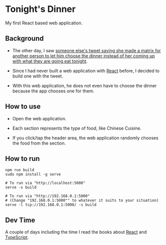 # Tonight's Dinner

My first React based web application.

## Background

- The other day, I saw [someone else's tweet saying she made a matrix for another person to let him choose the dinner instead of her coming up with what they are going eat tonight](https://twitter.com/yuyutamto/status/1439463611861135366).

- Since I had never built a web application with [React](https://reactjs.org/) before, I decided to build one with the tweet.

- With this web application, he does not even have to choose the dinner because the app chooses one for them.

## How to use

- Open the web application.

- Each section represents the type of food, like Chinese Cuisine.

- If you click/tap the header area, the web application randomly chooses the food from the section.

## How to run

```
npm run build
sudo npm install -g serve

# To run via "http://localhost:5000"
serve -s build

# To run via "http://192.168.0.1:5000"
# (Change "192.168.0.1:5000"" to whatever it suits to your situation)
serve -l tcp://192.168.0.1:5000/ -s build
```

## Dev Time

A couple of days including the time I read the books about [React](https://reactjs.org/) and [TypeScript](https://www.typescriptlang.org/).
